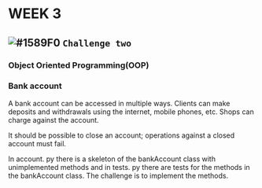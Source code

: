 # WEEK 3
## ![#1589F0](https://placehold.it/15/1589F0/000000?text=+) `Challenge two`
### Object Oriented Programming(OOP)
### Bank account
A bank account can be accessed in multiple ways. Clients can make deposits and withdrawals using the internet, mobile phones, etc. Shops
can charge against the account.<br>

It should be possible to close an account; operations against a closed account must fail.<br>

In account. py there is a skeleton of the bankAccount class with unimplemented methods and in tests. py there are tests for the methods
in the bankAccount class. The challenge is to implement the methods.
